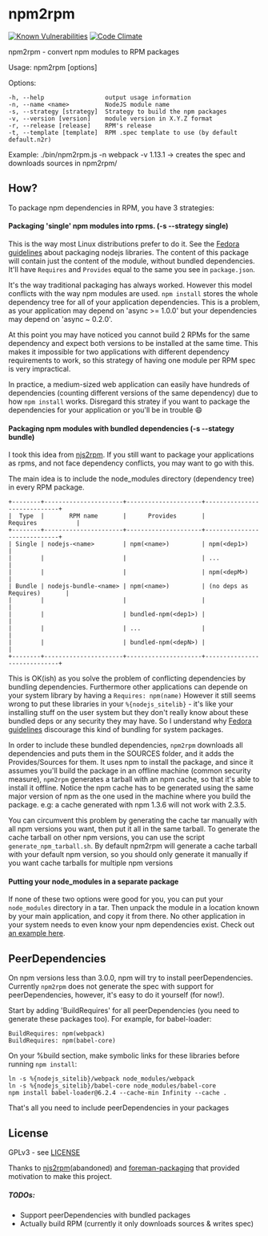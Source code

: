npm2rpm
=======

[![Known Vulnerabilities](https://snyk.io/test/github/dlobatog/npm2rpm/badge.svg)](https://snyk.io/test/github/dlobatog/npm2rpm)
[![Code Climate](https://codeclimate.com/github/dLobatog/npm2rpm/badges/gpa.svg)](https://codeclimate.com/github/dLobatog/npm2rpm)

npm2rpm - convert npm modules to RPM packages

  Usage: npm2rpm [options]

  Options:

    -h, --help                 output usage information
    -n, --name <name>          NodeJS module name
    -s, --strategy [strategy]  Strategy to build the npm packages
    -v, --version [version]    module version in X.Y.Z format
    -r, --release [release]    RPM's release
    -t, --template [template]  RPM .spec template to use (by default default.n2r)

Example: ./bin/npm2rpm.js -n webpack -v 1.13.1 -> creates the spec and downloads sources in npm2rpm/

## How?

To package npm dependencies in RPM, you have 3 strategies:

#### Packaging 'single' npm modules into rpms. (-s --strategy single)
This is the way most Linux distributions prefer to do it. See the [Fedora guidelines](https://fedoraproject.org/wiki/Packaging:Node.js) about packaging nodejs libraries.
The content of this package will contain just the content of the module, without bundled dependencies. It'll have `Requires` and `Provides` equal to the same you see in `package.json`.

It's the way traditional packaging has always worked. However this model conflicts with the way npm modules are used. `npm install` stores the whole dependency tree for all of your application dependencies. This is a problem, as your application may depend on 'async >= 1.0.0' but your dependencies may depend on 'async ~ 0.2.0'.

At this point you may have noticed you cannot build 2 RPMs for the same dependency and expect both versions to be installed at the same time. This makes it impossible for two applications with different dependency requirements to work, so this strategy of having one module per RPM spec is very impractical.

In practice, a medium-sized web application can easily have hundreds of dependencies (counting different versions of the same dependency) due to how `npm install` works. Disregard this stratey if you want to package the dependencies for your application or you'll be in trouble :smile:

#### Packaging npm modules with bundled dependencies (-s --stategy bundle)
I took this idea from [njs2rpm](https://github.com/sfreire/njs2rpm). If you still want to package your applications as rpms, and not face dependency conflicts, you may want to go with this.

The main idea is to include the node_modules directory (dependency tree) in every RPM package.

    +--------+----------------------+---------------------+-----------------------------+
    |  Type  |       RPM name       |      Provides       |          Requires           |
    +--------+----------------------+---------------------+-----------------------------+
    | Single | nodejs-<name>        | npm(<name>)         | npm(<dep1>)                 |
    |        |                      |                     | ...                         |
    |        |                      |                     | npm(<depM>)                 |
    | Bundle | nodejs-bundle-<name> | npm(<name>)         | (no deps as Requires)       |
    |        |                      |                     |                             |
    |        |                      | bundled-npm(<dep1>) |                             |
    |        |                      | ...                 |                             |
    |        |                      | bundled-npm(<depN>) |                             |
    +--------+----------------------+---------------------+-----------------------------+

This is OK(ish) as you solve the problem of conflicting dependencies by bundling dependencies. Furthermore other applications can depende on your system library by having a `Requires: npm(name)` However it still seems wrong to put these libraries in your `%{nodejs_sitelib}` - it's like your installing stuff on the user system but they don't really know about these bundled deps or any security they may have. So I understand why [Fedora guidelines](https://fedoraproject.org/wiki/Bundled_Libraries?rd=Packaging:Bundled_Libraries) discourage this kind of bundling for system packages.

In order to include these bundled dependencies, `npm2rpm` downloads all dependencies and puts them in the SOURCES folder, and it adds the Provides/Sources for them. It uses npm to install the package, and since it assumes you'll build the package in an offline machine (common security measure), `npm2rpm` generates a tarball with an npm cache, so that it's able to install it offline. Notice the npm cache has to be generated using the same major version of npm as the one used in the machine where you build the package. e.g: a cache generated with npm 1.3.6 will not work with 2.3.5.

You can circumvent this problem by generating the cache tar manually with all npm versions you want, then put it all in the same tarball. To generate the cache tarball on other npm versions, you can use the script `generate_npm_tarball.sh`. By default npm2rpm will generate a cache tarball with your default npm version, so you should only generate it manually if you want cache tarballs for multiple npm versions

#### Putting your node_modules in a separate package
If none of these two options were good for you, you can put your `node_modules` directory in a tar. Then unpack the module in a location known by your main application, and copy it from there. No other application in your system needs to even know your npm dependencies exist. Check out [an example here](https://github.com/dLobatog/foreman-packaging/blob/f71bc800c2f4bef5869edae5f6aa87e2a94f735d/foreman-node_modules/foreman-node_modules.spec).

## PeerDependencies

On npm versions less than 3.0.0, npm will try to install peerDependencies. Currently `npm2rpm` does not generate the spec with support for peerDependencies, however, it's easy to do it yourself (for now!).

Start by adding 'BuildRequires' for all peerDependencies (you need to generate these packages too). For example, for babel-loader:

```
BuildRequires: npm(webpack)
BuildRequires: npm(babel-core)
```

On your %build section, make symbolic links for these libraries before running `npm install`:

```
ln -s %{nodejs_sitelib}/webpack node_modules/webpack
ln -s %{nodejs_sitelib}/babel-core node_modules/babel-core
npm install babel-loader@6.2.4 --cache-min Infinity --cache .
```

That's all you need to include peerDependencies in your packages

## License

GPLv3 - see [LICENSE](LICENSE)

Thanks to [njs2rpm](https://github.com/sfreire/njs2rpm)(abandoned) and [foreman-packaging](https://github.com/theforeman/foreman-packaging/) that provided motivation to make this project.

##### TODOs:
  - Support peerDependencies with bundled packages
  - Actually build RPM (currently it only downloads sources & writes spec)
